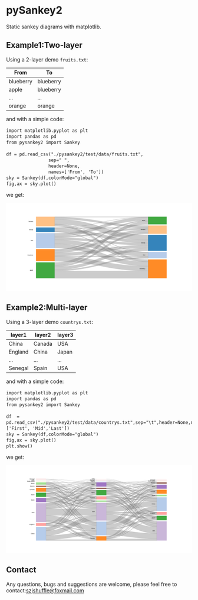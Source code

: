 # pySankey2
Static sankey diagrams with matplotlib. 



## Example1:Two-layer 

Using a 2-layer demo `fruits.txt`:

| From      | To        |
| --------- | --------- |
| blueberry | blueberry |
| apple     | blueberry |
| ...       | ...       |
| orange    | orange    |

and with a simple code:

```
import matplotlib.pyplot as plt
import pandas as pd
from pysankey2 import Sankey

df = pd.read_csv("./pysankey2/test/data/fruits.txt",
				sep=" ",
				header=None,
				names=['From', 'To'])
sky = Sankey(df,colorMode="global")
fig,ax = sky.plot()
```

we get:

![fruits](./example/fruit_1.png)

## Example2:Multi-layer

Using a 3-layer demo `countrys.txt`:

| layer1  | layer2 | layer3 |
| ------- | ------ | ------ |
| China   | Canada | USA    |
| England | China  | Japan  |
| ...     | ...    | ...    |
| Senegal | Spain  | USA    |

and with a simple code:

```
import matplotlib.pyplot as plt
import pandas as pd
from pysankey2 import Sankey

df  = pd.read_csv("./pysankey2/test/data/countrys.txt",sep="\t",header=None,names=['First', 'Mid','Last'])
sky = Sankey(df,colorMode="global")
fig,ax = sky.plot()
plt.show()
```

we get:

![countrys](./example/country_1.png)



## Contact

Any  questions, bugs and suggestions are welcome, please feel free to contact:szjshuffle@foxmail.com
